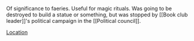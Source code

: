 Of significance to faeries. Useful for magic rituals. Was going to be destroyed to build a statue or something, but was stopped by [[Book club leader]]'s political campaign in the [[Political council]]. 

[Location](https://maps.app.goo.gl/DK27A2XprYAsyXrt7)